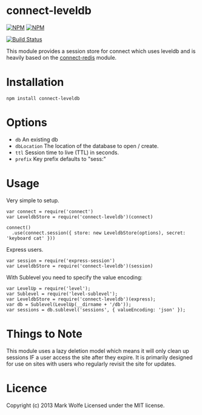 # connect-leveldb

[![NPM](https://nodei.co/npm/connect-leveldb.png)](https://nodei.co/npm/connect-leveldb/)
[![NPM](https://nodei.co/npm-dl/connect-leveldb.png)](https://nodei.co/npm/connect-leveldb/)

[![Build Status](https://travis-ci.org/wolfeidau/connect-leveldb.png?branch=master)](https://travis-ci.org/wolfeidau/connect-leveldb)

This module provides a session store for connect which uses leveldb and is heavily based on
the [connect-redis](https://github.com/visionmedia/connect-redis) module.

# Installation

```
npm install connect-leveldb
```

# Options

* `db` An existing db
* `dbLocation` The location of the database to open / create.
* `ttl` Session time to live (TTL) in seconds.
* `prefix` Key prefix defaults to "sess:"

# Usage

Very simple to setup.

```
var connect = require('connect')
var LeveldbStore = require('connect-leveldb')(connect)

connect()
  .use(connect.session({ store: new LeveldbStore(options), secret: 'keyboard cat' }))
```

Express users.

```
var session = require('express-session')
var LeveldbStore = require('connect-leveldb')(session)
```

With Sublevel you need to specify the value encoding:

```
var LevelUp = require('level');
var Sublevel = require('level-sublevel');
var LeveldbStore = require('connect-leveldb')(express);
var db = Sublevel(LevelUp(__dirname + '/db'));
var sessions = db.sublevel('sessions', { valueEncoding: 'json' });
```

# Things to Note

This module uses a lazy deletion model which means it will only clean up sessions IF a user access the
site after they expire. It is primarily designed for use on sites with users who regularly revisit the
site for updates.

# Licence

Copyright (c) 2013 Mark Wolfe
Licensed under the MIT license.
